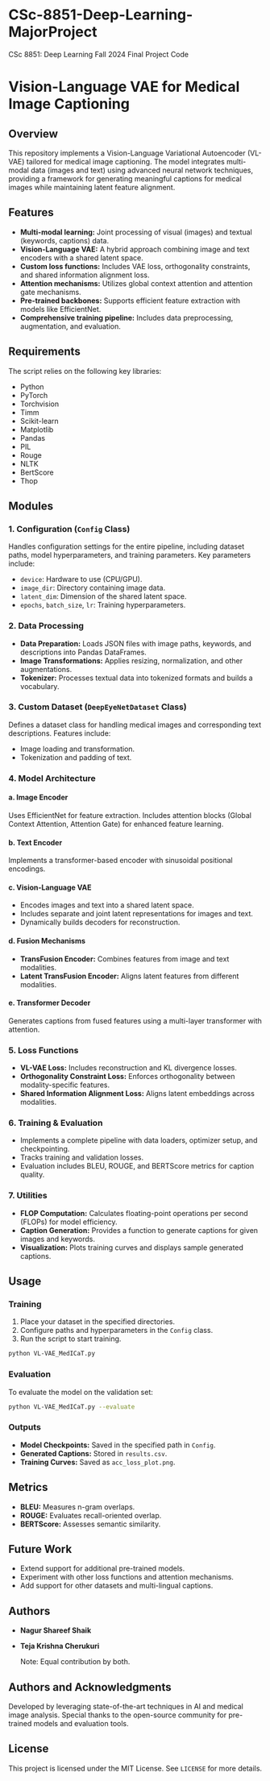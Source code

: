 # CSc-8851-Deep-Learning-MajorProject
CSc 8851: Deep Learning Fall 2024 Final Project Code

# Vision-Language VAE for Medical Image Captioning

## Overview
This repository implements a Vision-Language Variational Autoencoder (VL-VAE) tailored for medical image captioning. The model integrates multi-modal data (images and text) using advanced neural network techniques, providing a framework for generating meaningful captions for medical images while maintaining latent feature alignment.

## Features
- **Multi-modal learning:** Joint processing of visual (images) and textual (keywords, captions) data.
- **Vision-Language VAE:** A hybrid approach combining image and text encoders with a shared latent space.
- **Custom loss functions:** Includes VAE loss, orthogonality constraints, and shared information alignment loss.
- **Attention mechanisms:** Utilizes global context attention and attention gate mechanisms.
- **Pre-trained backbones:** Supports efficient feature extraction with models like EfficientNet.
- **Comprehensive training pipeline:** Includes data preprocessing, augmentation, and evaluation.

## Requirements
The script relies on the following key libraries:
- Python
- PyTorch
- Torchvision
- Timm
- Scikit-learn
- Matplotlib
- Pandas
- PIL
- Rouge
- NLTK
- BertScore
- Thop

## Modules

### 1. **Configuration (`Config` Class)**
Handles configuration settings for the entire pipeline, including dataset paths, model hyperparameters, and training parameters. Key parameters include:
- `device`: Hardware to use (CPU/GPU).
- `image_dir`: Directory containing image data.
- `latent_dim`: Dimension of the shared latent space.
- `epochs`, `batch_size`, `lr`: Training hyperparameters.

### 2. **Data Processing**
- **Data Preparation:** Loads JSON files with image paths, keywords, and descriptions into Pandas DataFrames.
- **Image Transformations:** Applies resizing, normalization, and other augmentations.
- **Tokenizer:** Processes textual data into tokenized formats and builds a vocabulary.

### 3. **Custom Dataset (`DeepEyeNetDataset` Class)**
Defines a dataset class for handling medical images and corresponding text descriptions. Features include:
- Image loading and transformation.
- Tokenization and padding of text.

### 4. **Model Architecture**
#### a. **Image Encoder**
Uses EfficientNet for feature extraction. Includes attention blocks (Global Context Attention, Attention Gate) for enhanced feature learning.

#### b. **Text Encoder**
Implements a transformer-based encoder with sinusoidal positional encodings.

#### c. **Vision-Language VAE**
- Encodes images and text into a shared latent space.
- Includes separate and joint latent representations for images and text.
- Dynamically builds decoders for reconstruction.

#### d. **Fusion Mechanisms**
- **TransFusion Encoder:** Combines features from image and text modalities.
- **Latent TransFusion Encoder:** Aligns latent features from different modalities.

#### e. **Transformer Decoder**
Generates captions from fused features using a multi-layer transformer with attention.

### 5. **Loss Functions**
- **VL-VAE Loss:** Includes reconstruction and KL divergence losses.
- **Orthogonality Constraint Loss:** Enforces orthogonality between modality-specific features.
- **Shared Information Alignment Loss:** Aligns latent embeddings across modalities.

### 6. **Training & Evaluation**
- Implements a complete pipeline with data loaders, optimizer setup, and checkpointing.
- Tracks training and validation losses.
- Evaluation includes BLEU, ROUGE, and BERTScore metrics for caption quality.

### 7. **Utilities**
- **FLOP Computation:** Calculates floating-point operations per second (FLOPs) for model efficiency.
- **Caption Generation:** Provides a function to generate captions for given images and keywords.
- **Visualization:** Plots training curves and displays sample generated captions.

## Usage

### Training
1. Place your dataset in the specified directories.
2. Configure paths and hyperparameters in the `Config` class.
3. Run the script to start training.

```bash
python VL-VAE_MedICaT.py
```

### Evaluation
To evaluate the model on the validation set:
```bash
python VL-VAE_MedICaT.py --evaluate
```

### Outputs
- **Model Checkpoints:** Saved in the specified path in `Config`.
- **Generated Captions:** Stored in `results.csv`.
- **Training Curves:** Saved as `acc_loss_plot.png`.

## Metrics
- **BLEU:** Measures n-gram overlaps.
- **ROUGE:** Evaluates recall-oriented overlap.
- **BERTScore:** Assesses semantic similarity.

## Future Work
- Extend support for additional pre-trained models.
- Experiment with other loss functions and attention mechanisms.
- Add support for other datasets and multi-lingual captions.

## Authors
- **Nagur Shareef Shaik**
- **Teja Krishna Cherukuri**

  Note: Equal contribution by both.

## Authors and Acknowledgments
Developed by leveraging state-of-the-art techniques in AI and medical image analysis. Special thanks to the open-source community for pre-trained models and evaluation tools.

## License
This project is licensed under the MIT License. See `LICENSE` for more details.


